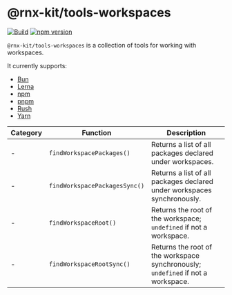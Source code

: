 # @rnx-kit/tools-workspaces

[![Build](https://github.com/microsoft/rnx-kit/actions/workflows/build.yml/badge.svg)](https://github.com/microsoft/rnx-kit/actions/workflows/build.yml)
[![npm version](https://img.shields.io/npm/v/@rnx-kit/tools-workspaces)](https://www.npmjs.com/package/@rnx-kit/tools-workspaces)

`@rnx-kit/tools-workspaces` is a collection of tools for working with
workspaces.

It currently supports:

- [Bun](https://bun.sh/)
- [Lerna](https://lerna.js.org/docs/configuration)
- [npm](https://docs.npmjs.com/cli/v8/using-npm/workspaces)
- [pnpm](https://pnpm.io/pnpm-workspace_yaml)
- [Rush](https://rushjs.io/pages/configs/rush_json/)
- [Yarn](https://yarnpkg.com/configuration/manifest#workspaces)

<!-- The following table can be updated by running `yarn update-readme` -->
<!-- @rnx-kit/api start -->

| Category | Function                      | Description                                                                      |
| -------- | ----------------------------- | -------------------------------------------------------------------------------- |
| -        | `findWorkspacePackages()`     | Returns a list of all packages declared under workspaces.                        |
| -        | `findWorkspacePackagesSync()` | Returns a list of all packages declared under workspaces synchronously.          |
| -        | `findWorkspaceRoot()`         | Returns the root of the workspace; `undefined` if not a workspace.               |
| -        | `findWorkspaceRootSync()`     | Returns the root of the workspace synchronously; `undefined` if not a workspace. |

<!-- @rnx-kit/api end -->
